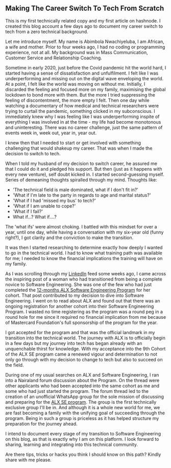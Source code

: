 ## Making The Career Switch To Tech From Scratch

This is my first technically related copy and my first article on hashnode. I created this blog account a few days ago to document my career switch to tech from a zero technical background.

Let me introduce myself. My name is Abimbola Nwachiyeluba, I am African, a wife and mother. 
Prior to four weeks ago, I had no coding or programming experience, not at all. My background was in Mass Communication, Customer Service and Relationship Coaching.

Sometime in early 2020, just before the Covid pandemic hit the world hard, I started having a sense of dissatisfaction and unfulfilment. I felt like I was underperforming and missing out on the digital wave enveloping the world. At a point, I felt like the world was moving on without me. 
Initially, I discarded the feeling and focused more on my family, maximising the global lockdown to bond more with them. But the more I tried suppressing the feeling of discontentment, the more empty I felt. 
Then one day while watching a documentary of how medical and technical researchers were trying to curtail the pandemic, something clicked in my subconscious. I immediately knew why I was feeling like I was underperforming inspite of everything I was involved in at the time - my life had become monotonous and uninteresting. There was no career challenge, just the same pattern of events week in, week out, year in, year out.

I knew then that I needed to start or get involved with something challenging that would shakeup my career.
That was when I made the decision to switch to tech.

When I told my husband of my decision to switch career, he assured me that I could do it and pledged his support. But then (just as it happens with every new venture), self doubt kicked in. I started second-guessing myself. Series of demeaning thoughts spiralled through my mind. Thoughts like:

- 'The technical field is male dominated, what if I don't fit in?'
- 'What if I'm late to the party in regards to age and marital status?' 
- 'What if I had 'missed my bus' to tech?' 
- 'What if I am unable to cope?'
- 'What if I fail?' 
- What if...? What if....?

The 'what ifs' were almost choking. I battled with this mindset for over a year, until one day, while having a conversation with my six-year old (funny right?), I got clarity and the conviction to make the transition.

It was then I started researching to determine exactly how deeply I wanted to go in the technical world. I had to know what training path was available for me; I needed to know the financial implications the training will have on my family.

As I was scrolling through my [LinkedIn](https://www.linkedin.com/in/abimbolan) feed some weeks ago, I came across the inspiring post of a woman who had transitioned from being a complete novice to Software Engineering. She was one of the few who had just completed the [12-months ALX Software Engineering Program](https://www.alxafrica.com/software-engineering-2022) for her cohort.
That post contributed to my decision to dive into Software Engineering. I went on to read about ALX and found out that there was an ongoing registration for another cohort into their Software Engineering Program.
I wasted no time registering as the program was a round peg in a round hole for me since it required no financial implication from me because of Mastercard Foundation's full sponsorship of the program for the year. 

I got accepted for the program and that was the official landmark in my transition into the technical world.
The journey with ALX is to officially begin in a few days but my journey into tech has began already with an unquenchable thirst for knowledge.
With my acceptance into the 9th Cohort of the ALX SE program came a renewed vigour and determination to not only go through with my decision to change to tech but also to succeed on the field. 

During one of my usual searches on ALX and Software Engineering, I ran into a Nairaland forum discussion about the Program. On the thread were other applicants who had been accepted into the same cohort as me and some who had just started the program. 
The forum thread led to the creation of an unofficial WhatsApp group for the sole mission of discussing and preparing for the [ALX SE program](https://www.alxafrica.com/software-engineering-2022). 
The group is the first technically exclusive group I'll be in. And although it is a whole new world for me, we are fast becoming a family with the unifying goal of succeeding through the program. Being in such a group is priceless as it has helped structure my preparation for the journey ahead.

I intend to document every stage of my transition to Software Engineering on this blog, as that is exactly why I am on this platform. I look forward to sharing, learning and integrating into this technical community. 

Are there tips, tricks or hacks you think I should know on this path? Kindly share with me please.